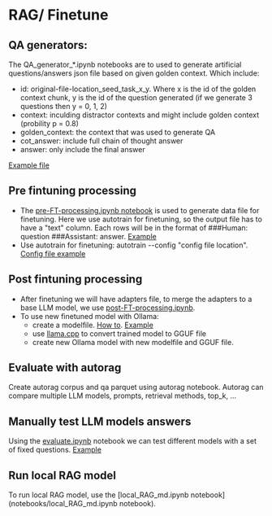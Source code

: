 # RAG/ Finetune

## QA generators:
The QA_generator_*.ipynb notebooks are to used to generate artificial questions/answers json file based on given golden context. Which include:
- id: original-file-location_seed_task_x_y. Where x is the id of the golden context chunk, y is the id of the question generated (if we generate 3 questions then y = 0, 1, 2)
- context: inculding distractor contexts and might include golden context (probility p = 0.8)
- golden_context: the context that was used to generate QA
- cot_answer: include full chain of thought answer
- answer: only include the final answer
  
[Example file](output/QA_polaris_md_llama3-chatqa:70b_1500_3.json)

## Pre fintuning processing
- The [pre-FT-processing.ipynb notebook](notebooks/pre-FT-processing.ipynb) is used to generate data file for finetuning. Here we use autotrain for finetuning, so the output file has to have a "text" column. Each rows will be in the format of ###Human: question ###Assistant: answer. [Example](data/train/QA_only/train_with_QA_only.jsonl)
- Use autotrain for finetuning: autotrain --config "config file location". [Config file example](configs/llama3-1-8b-sft-500-2-with-QA-only.yaml)

## Post fintuning processing
- After finetuning we will have adapters file, to merge the adapters to a base LLM model, we use [post-FT-processing.ipynb](notebooks/post-FT-processing.ipynb).
- To use new finetuned model with Ollama:
  - create a modelfile. [How to](https://www.gpu-mart.com/blog/custom-llm-models-with-ollama-modelfile). [Example](ollama_modelfiles/HPCBot-LLama3-1-8B-with-QA-only.modelfile)
  - use [llama.cpp](https://github.com/ggerganov/llama.cpp) to convert trained model to GGUF file
  - create new Ollama model with new modelfile and GGUF file.

## Evaluate with autorag
Create autorag corpus and qa parquet using autorag notebook. Autorag can compare multiple LLM models, prompts, retrieval methods, top_k, ...

## Manually test LLM models answers
Using the [evaluate.ipynb](notebooks/evaluate.ipynb) notebook we can test different models with a set of fixed questions. [Example](QA_eval_llama-3-1.json)

## Run local RAG model
To run local RAG model, use the [local_RAG_md.ipynb notebook](notebooks/local_RAG_md.ipynb notebook).
